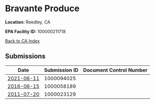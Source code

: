 # Bravante Produce

**Location:** Reedley, CA

**EPA Facility ID:** 100000211718

[Back to CA Index](../../index.md)

## Submissions

| Date | Submission ID | Document Control Number |
|------|--------------|-------------------------|
| [2021-06-11](submissions/1000094025.md) | 1000094025 |  |
| [2016-06-15](submissions/1000058189.md) | 1000058189 |  |
| [2011-07-20](submissions/1000023129.md) | 1000023129 |  |
